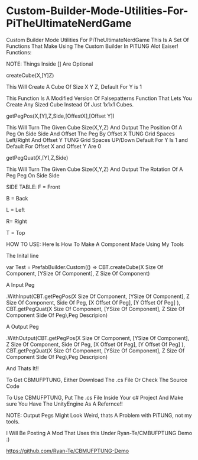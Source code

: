 # Custom-Builder-Mode-Utilities-For-PiTheUltimateNerdGame
Custom Builder Mode Utilities For PiTheUltimateNerdGame
This Is A Set Of Functions That Make Using The Custom Builder In PiTUNG Alot Eaiser!
Functions:

NOTE: Things Inside [] Are Optional


createCube(X,[Y]Z)

  This Will Create A Cube Of Size X Y Z, Default For Y is 1
  
  This Function Is A Modified Version Of Falsepatterns Function That Lets You Create Any Sized Cube Instead Of Just 1x1x1 Cubes.
  
  
  
getPegPos(X,[Y],Z,Side,[OffestX],[Offset Y])

  This Will Turn The Given Cube Size(X,Y,Z) 
  And Output The Position Of A Peg On Side Side And Offset The Peg By Offset X TUNG Grid Spaces Left/Right And Offset Y TUNG Grid Spaces UP/Down
  Default For Y Is 1 and Default For Offset X and Offset Y Are 0
  
  
getPegQuat(X,[Y],Z,Side)

  This Will Turn The Given Cube Size(X,Y,Z) 
  And Output The Rotation Of A Peg Peg On Side Side
  
  
SIDE TABLE:
  F = Front
  
  B = Back
  
  L = Left
  
  R= Right
  
  T = Top
  

HOW TO USE:
Here Is How To Make A Component Made Using My Tools

The Inital line

  var Test = PrefabBuilder.Custom(() => CBT.createCube(X Size Of Component, [YSize Of Component], Z Size Of Component)
  
  
A Input Peg

  .WithInput(CBT.getPegPos(X Size Of Component, [YSize Of Component], Z Size Of Component, Side Of Peg, [X Offset Of Peg], [Y Offset Of Peg] ),  CBT.getPegQuat(X Size Of Component, [YSize Of Component], Z Size Of Component Side Of Peg),Peg Descripion)

A Output Peg

  .WithOutput(CBT.getPegPos(X Size Of Component, [YSize Of Component], Z Size Of Component, Side Of Peg, [X Offset Of Peg], [Y Offset Of Peg] ),  CBT.getPegQuat(X Size Of Component, [YSize Of Component], Z Size Of Component Side Of Peg),Peg Descripion)
  
  
And Thats It!!

To Get CBMUFPTUNG, Either Download The .cs File Or Check The Source Code

To Use CBMUFPTUNG, Put The .cs File Inside Your c# Project And Make sure You Have The UnityEngine As A Refernce!!

NOTE: Output Pegs Might Look Weird, thats A Problem with PiTUNG, not my tools.

I Will Be Posting A Mod That Uses this Under Ryan-Te/CMBUFPTUNG Demo :)

https://github.com/Ryan-Te/CBMUFPTUNG-Demo

  
